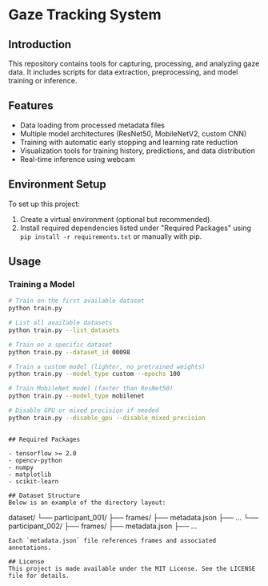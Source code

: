 # Gaze Tracking System

## Introduction
This repository contains tools for capturing, processing, and analyzing gaze data. It includes scripts for data extraction, preprocessing, and model training or inference.

## Features

- Data loading from processed metadata files
- Multiple model architectures (ResNet50, MobileNetV2, custom CNN) 
- Training with automatic early stopping and learning rate reduction
- Visualization tools for training history, predictions, and data distribution
- Real-time inference using webcam

## Environment Setup
To set up this project:
1. Create a virtual environment (optional but recommended).
2. Install required dependencies listed under "Required Packages" using `pip install -r requirements.txt` or manually with pip.

## Usage

### Training a Model

```bash
# Train on the first available dataset
python train.py

# List all available datasets
python train.py --list_datasets

# Train on a specific dataset 
python train.py --dataset_id 00098

# Train a custom model (lighter, no pretrained weights)
python train.py --model_type custom --epochs 100

# Train MobileNet model (faster than ResNet50)
python train.py --model_type mobilenet

# Disable GPU or mixed precision if needed
python train.py --disable_gpu --disable_mixed_precision
```

```

## Required Packages

- tensorflow >= 2.0
- opencv-python
- numpy
- matplotlib
- scikit-learn

## Dataset Structure
Below is an example of the directory layout:
```
dataset/
 └── participant_001/
     ├── frames/
     ├── metadata.json
     ├── ...
 └── participant_002/
     ├── frames/
     ├── metadata.json
     ├── ...
```
Each `metadata.json` file references frames and associated annotations.

## License
This project is made available under the MIT License. See the LICENSE file for details.

